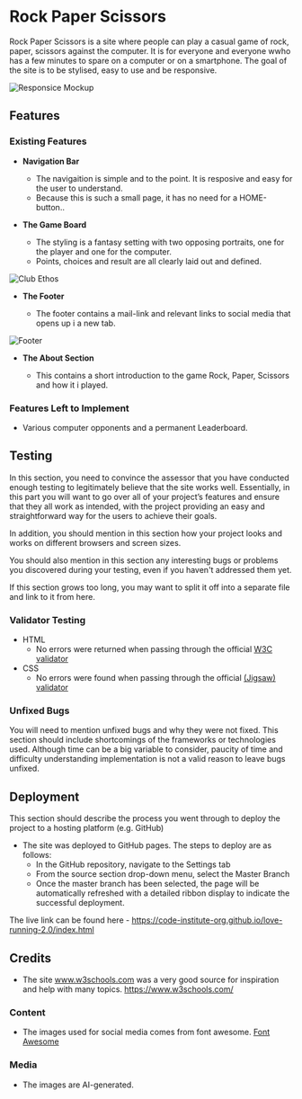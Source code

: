 # Rock Paper Scissors
Rock Paper Scissors is a site where people can play a casual game of rock, paper, scissors against the computer. It is for everyone and everyone wwho has a few minutes to spare on a computer or on a smartphone.
The goal of the site is to be stylised, easy to use and be responsive.

![Responsice Mockup](https://github.com/lucyrush/readme-template/blob/master/media/love_running_mockup.png)

## Features 

### Existing Features

- __Navigation Bar__

  - The navigaition is simple and to the point. It is resposive and easy for the user to understand.
  - Because this is such a small page, it has no need for a HOME-button.. 


- __The Game Board__

  - The styling is a fantasy setting with two opposing portraits, one for the player and one for the computer. 
  - Points, choices and result are all clearly laid out and defined. 

![Club Ethos](https://github.com/lucyrush/readme-template/blob/master/media/love_running_ethos.png)

- __The Footer__ 

  - The footer contains a mail-link and relevant links to social media that opens up i a new tab. 

![Footer](https://github.com/lucyrush/readme-template/blob/master/media/love_running_footer.png)

- __The About Section__

  - This contains a short introduction to the game Rock, Paper, Scissors and how it i played. 

### Features Left to Implement

- Various computer opponents and a permanent Leaderboard.

## Testing 

In this section, you need to convince the assessor that you have conducted enough testing to legitimately believe that the site works well. Essentially, in this part you will want to go over all of your project’s features and ensure that they all work as intended, with the project providing an easy and straightforward way for the users to achieve their goals.

In addition, you should mention in this section how your project looks and works on different browsers and screen sizes.

You should also mention in this section any interesting bugs or problems you discovered during your testing, even if you haven't addressed them yet.

If this section grows too long, you may want to split it off into a separate file and link to it from here.


### Validator Testing 

- HTML
  - No errors were returned when passing through the official [W3C validator](https://validator.w3.org/nu/?doc=https%3A%2F%2Fcode-institute-org.github.io%2Flove-running-2.0%2Findex.html)
- CSS
  - No errors were found when passing through the official [(Jigsaw) validator](https://jigsaw.w3.org/css-validator/validator?uri=https%3A%2F%2Fvalidator.w3.org%2Fnu%2F%3Fdoc%3Dhttps%253A%252F%252Fcode-institute-org.github.io%252Flove-running-2.0%252Findex.html&profile=css3svg&usermedium=all&warning=1&vextwarning=&lang=en#css)

### Unfixed Bugs

You will need to mention unfixed bugs and why they were not fixed. This section should include shortcomings of the frameworks or technologies used. Although time can be a big variable to consider, paucity of time and difficulty understanding implementation is not a valid reason to leave bugs unfixed. 

## Deployment

This section should describe the process you went through to deploy the project to a hosting platform (e.g. GitHub) 

- The site was deployed to GitHub pages. The steps to deploy are as follows: 
  - In the GitHub repository, navigate to the Settings tab 
  - From the source section drop-down menu, select the Master Branch
  - Once the master branch has been selected, the page will be automatically refreshed with a detailed ribbon display to indicate the successful deployment. 

The live link can be found here - https://code-institute-org.github.io/love-running-2.0/index.html 


## Credits 

- The site www.w3schools.com was a very good source for inspiration and help with many topics. https://www.w3schools.com/

### Content 

- The images used for social media comes from font awesome. [Font Awesome](https://fontawesome.com/)

### Media

- The images are AI-generated.
